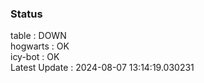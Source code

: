 ### Status


table : DOWN  
hogwarts : OK  
icy-bot : OK  
Latest Update : 2024-08-07 13:14:19.030231
